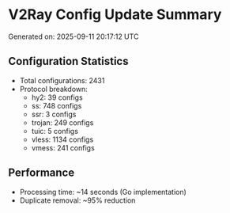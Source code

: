 # V2Ray Config Update Summary
Generated on: 2025-09-11 20:17:12 UTC

## Configuration Statistics
- Total configurations: 2431
- Protocol breakdown:
  - hy2: 39 configs
  - ss: 748 configs
  - ssr: 3 configs
  - trojan: 249 configs
  - tuic: 5 configs
  - vless: 1134 configs
  - vmess: 241 configs

## Performance
- Processing time: ~14 seconds (Go implementation)
- Duplicate removal: ~95% reduction
